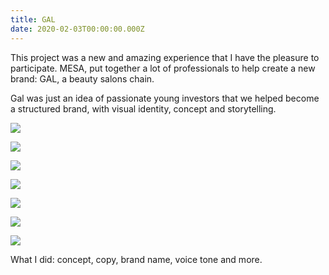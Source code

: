 ```yaml
---
title: GAL
date: 2020-02-03T00:00:00.000Z
---
```

<div class="post-container">
  <div class="text-idea">
This project was a new and amazing experience that I have the pleasure to participate. MESA, put together a lot of professionals to help create a new brand: GAL, a beauty salons chain. 

Gal was just an idea of passionate young investors that we helped become a structured brand, with visual identity, concept and storytelling. 

  </div>
  <div class="img-idea">

  ![](https://ucarecdn.com/4eee62d5-06b3-4ef4-9c40-913e09691edc/)

![](https://ucarecdn.com/a870ca5e-efd4-46db-bb6e-bf9da2c43f0a/)

![](https://ucarecdn.com/e91c010f-fdbe-4b64-a10c-1ca9e7b4fdde/)

  </div>
</div>

 <div class="grid-idea">

![](https://ucarecdn.com/8907cdab-3838-4562-81ef-d24164e4f3dd/)

![](https://ucarecdn.com/4d306861-2b48-4bb4-b5c5-6e22e6694776/)

![](https://ucarecdn.com/2aa9eaa4-1e32-41ea-9885-83b9168e0c3c/)

  </div>

![](https://ucarecdn.com/16d1c89c-8b9b-414e-9675-02fd5e46b7ba/)

What I did: concept, copy, brand name, voice tone and more.